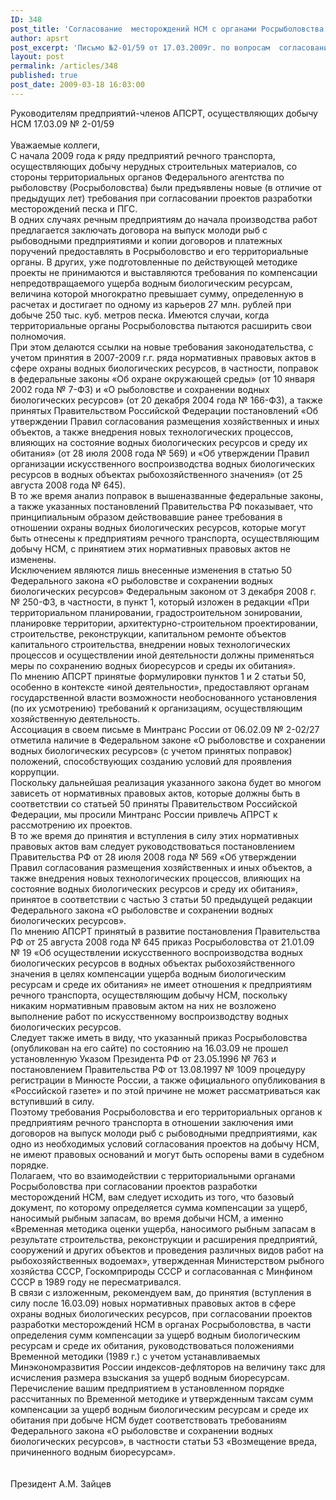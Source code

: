 ```yaml
---
ID: 348
post_title: 'Согласование  месторождений НСМ с органами Росрыболовства'
author: apsrt
post_excerpt: 'Письмо №2-01/59 от 17.03.2009г. по вопросам  согласования месторождений НСМ с органами Росрыболовства'
layout: post
permalink: /articles/348
published: true
post_date: 2009-03-18 16:03:00
---
```

Руководителям предприятий-членов АПСРТ, осуществляющих добычу  НСМ       17.03.09          № 2-01/59<br />
                                     <br />
                                                                     Уважаемые коллеги,<br />
С начала 2009 года к ряду предприятий речного транспорта, осуществляющих добычу нерудных строительных материалов, со стороны территориальных органов Федерального агентства по рыболовству (Росрыболовства) были предъявлены новые (в отличие от предыдущих лет) требования при согласовании проектов разработки месторождений песка и ПГС.<br />
В одних случаях речным предприятиям до начала производства работ  предлагается заключать договора на выпуск молоди рыб с рыбоводными предприятиями и копии договоров и платежных поручений предоставлять в Росрыболовство и его территориальные органы. В других, уже подготовленные по действующей методике проекты не принимаются и выставляются требования по компенсации непредотвращаемого ущерба водным биологическим ресурсам, величина которой многократно превышает сумму, определенную в расчетах и достигает по одному из карьеров 27 млн. рублей при добыче 250 тыс. куб. метров песка. Имеются случаи, когда территориальные органы Росрыболовства пытаются расширить свои полномочия. <br />
При этом делаются ссылки на новые требования законодательства, с учетом принятия в 2007-2009 г.г. ряда нормативных правовых актов в сфере охраны водных биологических ресурсов, в частности, поправок в федеральные законы «Об охране окружающей среды» (от 10 января 2002 года № 7-ФЗ) и «О рыболовстве и сохранении водных биологических ресурсов» (от 20 декабря 2004 года № 166-ФЗ), а также принятых Правительством Российской Федерации постановлений «Об утверждении Правил согласования размещения хозяйственных и иных объектов, а также внедрения новых технологических процессов, влияющих на состояние водных биологических ресурсов и среду их обитания» (от 28 июля 2008 года № 569) и «Об утверждении Правил организации искусственного воспроизводства водных биологических ресурсов в водных объектах рыбохозяйственного  значения» (от 25 августа 2008 года № 645).<br />
В то же время анализ поправок в вышеназванные федеральные законы, а также указанных постановлений Правительства РФ показывает, что принципиальным образом действовавшие ранее требования в отношении охраны водных биологических ресурсов, которые могут быть отнесены к предприятиям речного транспорта, осуществляющим добычу НСМ, с принятием этих нормативных правовых актов не изменены.<br />
Исключением являются лишь внесенные изменения в статью 50 Федерального закона  «О рыболовстве и сохранении водных биологических ресурсов» Федеральным законом от 3 декабря 2008 г. № 250-ФЗ, в частности, в пункт 1, который изложен в редакции «При территориальном планировании, градостроительном зонировании, планировке территории, архитектурно-строительном проектировании, строительстве, реконструкции, капитальном ремонте объектов капитального строительства, внедрении новых технологических процессов и осуществлении иной деятельности должны применяться меры по сохранению водных биоресурсов и среды их обитания». <br />
По мнению АПСРТ принятые формулировки  пунктов 1 и 2 статьи 50, особенно в контексте «иной деятельности», предоставляют органам государственной власти возможности  необоснованного установления (по их усмотрению) требований к организациям, осуществляющим хозяйственную деятельность. <br />
Ассоциация в своем письме в Минтранс России  от  06.02.09  № 2-02/27 отметила наличие в Федеральном законе «О рыболовстве и сохранении водных биологических ресурсов» (с учетом принятых поправок) положений, способствующих созданию условий для проявления коррупции. <br />
Поскольку дальнейшая реализация указанного закона будет во многом зависеть от нормативных правовых актов, которые должны быть в соответствии со статьей 50 приняты Правительством Российской Федерации, мы просили Минтранс России  привлечь АПРСТ к  рассмотрению их проектов.<br />
В то же время до принятия и вступления в силу этих нормативных правовых актов вам следует руководствоваться  постановлением Правительства РФ от 28 июля 2008 года № 569  «Об утверждении Правил согласования размещения хозяйственных и иных объектов, а также внедрения новых технологических процессов, влияющих на состояние водных биологических ресурсов и среду их обитания», принятое в соответствии с частью 3 статьи 50 предыдущей редакции  Федерального закона «О рыболовстве и сохранении водных биологических ресурсов».<br />
По мнению АПСРТ   принятый в развитие постановления Правительства РФ от 25 августа 2008 года № 645 приказ Росрыболовства от 21.01.09 № 19 «Об осуществлении искусственного воспроизводства водных биологических ресурсов в водных объектах рыбохозяйственного  значения в целях компенсации ущерба водным биологическим ресурсам и среде их обитания»   не имеет отношения к предприятиям речного транспорта, осуществляющим добычу НСМ, поскольку никаким нормативным правовым актом на них не возложено выполнение работ по искусственному воспроизводству водных биологических ресурсов.<br />
Следует также иметь в виду, что указанный приказ Росрыболовства (опубликован на его сайте) по состоянию на 16.03.09 не прошел установленную  Указом Президента РФ от 23.05.1996 № 763 и постановлением Правительства РФ от 13.08.1997 № 1009 процедуру регистрации в Минюсте России, а также официального опубликования в «Российской газете»  и по этой причине не может рассматриваться как вступивший в силу. <br />
Поэтому требования Росрыболовства и его территориальных органов к предприятиям  речного транспорта в отношении заключения ими договоров на выпуск молоди рыб с рыбоводными предприятиями, как одно из необходимых условий согласования проектов на добычу НСМ, не имеют правовых оснований и могут быть оспорены вами в судебном порядке.<br />
Полагаем, что во взаимодействии с территориальными органами Росрыболовства при согласовании  проектов разработки месторождений НСМ,  вам следует исходить из того, что базовый документ, по которому определяется сумма компенсации за ущерб, наносимый рыбным запасам, во время добычи НСМ, а именно «Временная методика оценки ущерба, наносимого рыбным запасам в результате строительства, реконструкции и расширения предприятий, сооружений и других объектов и проведения различных видов работ на рыбохозяйственных водоемах», утвержденная Министерством рыбного хозяйства СССР, Госкомприроды СССР и согласованная с Минфином СССР в 1989 году не пересматривался. <br />
В связи с изложенным,  рекомендуем вам, до принятия (вступления в силу после 16.03.09) новых нормативных правовых актов в сфере охраны водных биологических ресурсов, при согласовании проектов разработки месторождений НСМ в органах Росрыболовства, в части определения сумм компенсации за ущерб водным биологическим ресурсам и среде их обитания,  руководствоваться положениями Временной методики (1989 г.) с учетом устанавливаемых Минэкономразвития России  индексов-дефляторов на величину такс для исчисления размера взыскания за ущерб водным биоресурсам.<br />
 Перечисление вашим предприятием в установленном порядке рассчитанных по Временной методике и утвержденным таксам сумм компенсации за ущерб водным биологическим ресурсам и среде их обитания при добыче НСМ будет соответствовать требованиям Федерального закона «О рыболовстве и сохранении водных биологических ресурсов», в частности статьи 53 «Возмещение вреда, причиненного водным биоресурсам».<br />
<br />
<br />
         Президент                                                                           А.М. Зайцев